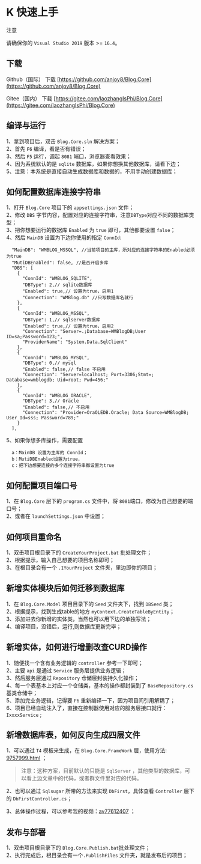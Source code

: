 # K  快速上手
注意

请确保你的 `Visual Studio 2019` 版本 >= `16.4`。


## 下载
Github（国际） 下载 [https://github.com/anjoy8/Blog.Core](https://github.com/anjoy8/Blog.Core)  
    
Gitee（国内） 下载 [https://gitee.com/laozhangIsPhi/Blog.Core](https://gitee.com/laozhangIsPhi/Blog.Core)  


## 编译与运行
1、拿到项目后，双击 `Blog.Core.sln` 解决方案；  
2、首先 `F6` 编译，看是否有错误；  
3、然后 `F5` 运行，调起 `8081` 端口，浏览器查看效果；  
4、因为系统默认的是 `sqlite` 数据库，如果你想换其他数据库，请看下边；    
5、注意：本系统是直接自动生成数据库和数据的，不用手动创建数据库；  



## 如何配置数据库连接字符串

1、打开 `Blog.Core` 项目下的 `appsettings.json` 文件；  
2、修改 `DBS` 字节内容，配置对应的连接字符串，注意`DBType`对应不同的数据库类型；  
3、把你想要运行的数据库 `Enabled` 为 `true` 即可，其他都要设置 `false`；  
4、然后 `MainDB` 设置为下边你使用的指定 `ConnId`:  

```
  "MainDB": "WMBLOG_MSSQL", //当前项目的主库，所对应的连接字符串的Enabled必须为true
  "MutiDBEnabled": false, //是否开启多库
  "DBS": [
    {
      "ConnId": "WMBLOG_SQLITE",
      "DBType": 2,// sqlite数据库
      "Enabled": true,// 设置为true，启用1
      "Connection": "WMBlog.db" //只写数据库名就行
    },
    {
      "ConnId": "WMBLOG_MSSQL",
      "DBType": 1,// sqlserver数据库
      "Enabled": true,// 设置为true，启用2
      "Connection": "Server=.;Database=WMBlogDB;User ID=sa;Password=123;",
      "ProviderName": "System.Data.SqlClient"
    },
    {
      "ConnId": "WMBLOG_MYSQL",
      "DBType": 0,// mysql
      "Enabled": false,// false 不启用
      "Connection": "Server=localhost; Port=3306;Stmt=; Database=wmblogdb; Uid=root; Pwd=456;"
    },
    {
      "ConnId": "WMBLOG_ORACLE",
      "DBType": 3,// Oracle 
      "Enabled": false,// 不启用
      "Connection": "Provider=OraOLEDB.Oracle; Data Source=WMBlogDB; User Id=sss; Password=789;"
    }
  ],
```
  

5、如果你想多库操作，需要配置
```
  a：MainDB 设置为主库的 ConnId；
  b：MutiDBEnabled设置为true，
  c：把下边想要连接的多个连接字符串都设置为true
```

## 如何配置项目端口号
1、在 `Blog.Core` 层下的 `program.cs` 文件中，将 `8081`端口，修改为自己想要的端口号；    
2、或者在 `launchSettings.json` 中设置；

## 如何项目重命名
1、双击项目根目录下的 `CreateYourProject.bat` 批处理文件；  
2、根据提示，输入自己想要的项目名称即可；  
3、在根目录会有一个 `.1YourProject` 文件夹，里边即你的项目；  


## 新增实体模块后如何迁移到数据库
1、在 `Blog.Core.Model` 项目目录下的 `Seed` 文件夹下，找到 `DBSeed` 类；  
2、根据提示，找到生成table的地方 `myContext.CreateTableByEntity`；  
3、添加进去你新增的实体类，当然也可以用下边的单独写法；  
4、编译项目，没错后，运行,则数据库更新完毕；  


## 新增实体，如何进行增删改查CURD操作
1、随便找一个含有业务逻辑的 `controller` 参考一下即可；  
2、主要 `api` 是通过 `Service` 服务层提供业务逻辑；  
3、然后服务层通过 `Repository` 仓储层封装持久化操作；  
4、每一个表基本上对应一个仓储类，基本的操作都封装到了 `BaseRepository.cs` 基类仓储中；  
5、添加完业务逻辑，记得要 `F6` 重新编译一下，因为项目间引用解耦了；  
6、项目已经自动注入了，直接在控制器使用对应的服务层接口就行： `IxxxxService` ;  


## 新增数据库表，如何反向生成四层文件
1、可以通过 `T4` 模板来生成，在 `Blog.Core.FrameWork` 层，使用方法: [9757999.html](https://www.cnblogs.com/laozhang-is-phi/p/9757999.html#autoid-4-3-0) ；  
> 注意：这种方案，目前默认的只能是 `SqlServer` ，其他类型的数据库，可以看上边文章中的代码，或者群文件里对应的代码。  

2、也可以通过 `Sqlsugar` 所带的方法来实现 `DbFirst`，具体查看 `Controller` 层下的 `DbFirstController.cs`；   

3、总体操作过程，可以参考我的视频：[av77612407](https://www.bilibili.com/video/av77612407?p=2) ；   


## 发布与部署
1、双击项目根目录下的 `Blog.Core.Publish.bat`批处理文件；  
2、执行完成后，根目录会有一个`.PublishFiles` 文件夹，就是发布后的项目；

